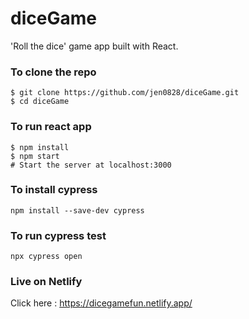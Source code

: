 # diceGame

'Roll the dice' game app built with React.


### To clone the repo
```shell
$ git clone https://github.com/jen0828/diceGame.git
$ cd diceGame
```

### To run react app
``` shell
$ npm install
$ npm start 
# Start the server at localhost:3000
```
### To install cypress
```
npm install --save-dev cypress
```

### To run cypress test
```
npx cypress open
```


### Live on Netlify
 Click here : https://dicegamefun.netlify.app/